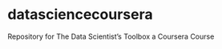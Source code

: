 datasciencecoursera
===================

Repository for The Data Scientist’s Toolbox a Coursera Course
